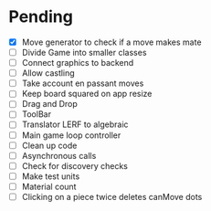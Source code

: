 # Pending

- [X] Move generator to check if a move makes mate
- [ ] Divide Game into smaller classes
- [ ] Connect graphics to backend
- [ ] Allow castling
- [ ] Take account en passant moves
- [ ] Keep board squared on app resize
- [ ] Drag and Drop
- [ ] ToolBar
- [ ] Translator LERF to algebraic
- [ ] Main game loop controller
- [ ] Clean up code
- [ ] Asynchronous calls
- [ ] Check for discovery checks
- [ ] Make test units
- [ ] Material count
- [ ] Clicking on a piece twice deletes canMove dots